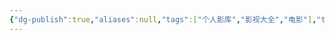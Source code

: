 ```yaml
---
{"dg-publish":true,"aliases":null,"tags":["个人影库","影视大全","电影"],"title":"影视大全","permalink":"/0803//","dgPassFrontmatter":true,"noteIcon":""}
---
```



